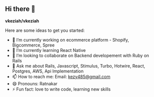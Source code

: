 ## Hi there 👋


**vkeziah/vkeziah**

Here are some ideas to get you started:

- 🔭 I’m currently working on ecommerce platform - Shopify, Bigcommerce, Spree
- 🌱 I’m currently learning React Native
- 👯 I’m looking to collaborate on Backend developement with Ruby on Rails 
- 💬 Ask me about Rails, Javascript, Stimulus, Turbo, Hotwire, React, Postgres, AWS, Api Implementation
- 📫 How to reach me: Email: kezy485@gmail.com
- 😄 Pronouns: Ratnakar
- ⚡ Fun fact: love to write code, learning new skills 

